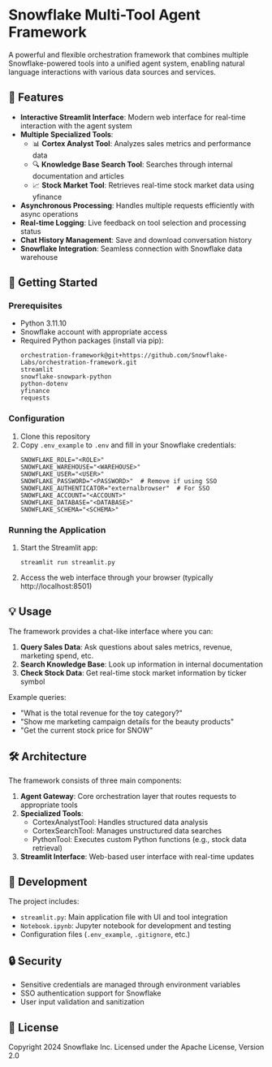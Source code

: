 # Snowflake Multi-Tool Agent Framework

A powerful and flexible orchestration framework that combines multiple Snowflake-powered tools into a unified agent system, enabling natural language interactions with various data sources and services.

## 🌟 Features

- **Interactive Streamlit Interface**: Modern web interface for real-time interaction with the agent system
- **Multiple Specialized Tools**:
  - 📊 **Cortex Analyst Tool**: Analyzes sales metrics and performance data
  - 🔍 **Knowledge Base Search Tool**: Searches through internal documentation and articles
  - 📈 **Stock Market Tool**: Retrieves real-time stock market data using yfinance
- **Asynchronous Processing**: Handles multiple requests efficiently with async operations
- **Real-time Logging**: Live feedback on tool selection and processing status
- **Chat History Management**: Save and download conversation history
- **Snowflake Integration**: Seamless connection with Snowflake data warehouse

## 🚀 Getting Started

### Prerequisites

- Python 3.11.10
- Snowflake account with appropriate access
- Required Python packages (install via pip):
  ```
  orchestration-framework@git+https://github.com/Snowflake-Labs/orchestration-framework.git
  streamlit
  snowflake-snowpark-python
  python-dotenv
  yfinance
  requests
  ```

### Configuration

1. Clone this repository
2. Copy `.env_example` to `.env` and fill in your Snowflake credentials:
   ```env
   SNOWFLAKE_ROLE="<ROLE>"
   SNOWFLAKE_WAREHOUSE="<WAREHOUSE>"
   SNOWFLAKE_USER="<USER>"
   SNOWFLAKE_PASSWORD="<PASSWORD>"  # Remove if using SSO
   SNOWFLAKE_AUTHENTICATOR="externalbrowser"  # For SSO
   SNOWFLAKE_ACCOUNT="<ACCOUNT>"
   SNOWFLAKE_DATABASE="<DATABASE>"
   SNOWFLAKE_SCHEMA="<SCHEMA>"
   ```

### Running the Application

1. Start the Streamlit app:
   ```
   streamlit run streamlit.py
   ```
2. Access the web interface through your browser (typically http://localhost:8501)

## 💡 Usage

The framework provides a chat-like interface where you can:

1. **Query Sales Data**: Ask questions about sales metrics, revenue, marketing spend, etc.
2. **Search Knowledge Base**: Look up information in internal documentation
3. **Check Stock Data**: Get real-time stock market information by ticker symbol

Example queries:
- "What is the total revenue for the toy category?"
- "Show me marketing campaign details for the beauty products"
- "Get the current stock price for SNOW"

## 🛠 Architecture

The framework consists of three main components:

1. **Agent Gateway**: Core orchestration layer that routes requests to appropriate tools
2. **Specialized Tools**:
   - CortexAnalystTool: Handles structured data analysis
   - CortexSearchTool: Manages unstructured data searches
   - PythonTool: Executes custom Python functions (e.g., stock data retrieval)
3. **Streamlit Interface**: Web-based user interface with real-time updates

## 📝 Development

The project includes:
- `streamlit.py`: Main application file with UI and tool integration
- `Notebook.ipynb`: Jupyter notebook for development and testing
- Configuration files (`.env_example`, `.gitignore`, etc.)

## 🔒 Security

- Sensitive credentials are managed through environment variables
- SSO authentication support for Snowflake
- User input validation and sanitization

## 📄 License

Copyright 2024 Snowflake Inc.
Licensed under the Apache License, Version 2.0 